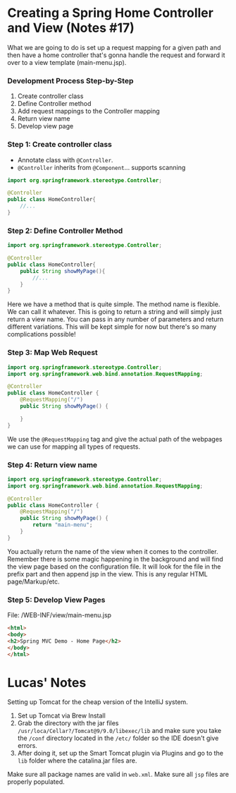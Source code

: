 # Creating a Spring Home Controller and View (Notes #17)

What we are going to do is set up a request mapping for a given path and then have 
a home controller that's gonna handle the request and forward it over to a view template (main-menu.jsp).

### Development Process Step-by-Step

1) Create controller class
2) Define Controller method
3) Add request mappings to the Controller mapping
4) Return view name
5) Develop view page

### Step 1: Create controller class

- Annotate class with ``@Controller``.
- ``@Controller`` inherits from ``@Component``... supports scanning

```java
import org.springframework.stereotype.Controller;

@Controller
public class HomeController{
    //...
}
```
### Step 2: Define Controller Method

```java
import org.springframework.stereotype.Controller;

@Controller
public class HomeController{
    public String showMyPage(){
        //...
    }
}
```
Here we have a method that is quite simple. The method name is flexible. We can call it whatever. This is going to return
a string and will simply just return a view name. You can pass in any number of parameters and return different variations.
This will be kept simple for now but there's so many complications possible!

### Step 3: Map Web Request

```java
import org.springframework.stereotype.Controller;
import org.springframework.web.bind.annotation.RequestMapping;

@Controller
public class HomeController {
    @RequestMapping("/")
    public String showMyPage() {

    }
}
```
We use the ``@RequestMapping`` tag and give the actual path of the webpages we can use for mapping all types of requests.

### Step 4: Return view name

```java
import org.springframework.stereotype.Controller;
import org.springframework.web.bind.annotation.RequestMapping;

@Controller
public class HomeController {
    @RequestMapping("/")
    public String showMyPage() {
        return "main-menu";
    }
}
```
You actually return the name of the view when it comes to the controller. Remember there is some
magic happening in the background and will find the view page based on the configuration file. It will look for
the file in the prefix part and then append jsp in the view. This is any regular HTML page/Markup/etc.

### Step 5: Develop View Pages
File: /WEB-INF/view/main-menu.jsp
```html
<html>
<body>
<h2>Spring MVC Demo - Home Page</h2>
</body>
</html>

```

# Lucas' Notes

Setting up Tomcat for the cheap version of the IntelliJ system.

1) Set up Tomcat via Brew Install
2) Grab the directory with the jar files ``/usr/loca/Cellar?/Tomcat@9/9.0/libexec/lib`` and make sure
you take the ``/conf`` directory located in the `/etc/` folder so the IDE doesn't give errors. 
3) After doing it, set up the Smart Tomcat plugin via Plugins and go to the ``lib`` folder where the catalina.jar files are.

Make sure all package names are valid in ``web.xml``. Make sure all ``jsp`` files are properly populated.